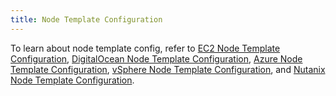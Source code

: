 ```yaml
---
title: Node Template Configuration
---
```


<head>
  <link rel="canonical" href="https://ranchermanager.docs.rancher.com/pages-for-subheaders/node-template-configuration"/>
</head>

To learn about node template config, refer to [EC2 Node Template Configuration](../reference-guides/cluster-configuration/downstream-cluster-configuration/node-template-configuration/amazon-ec2.md), [DigitalOcean Node Template Configuration](../reference-guides/cluster-configuration/downstream-cluster-configuration/node-template-configuration/digitalocean.md), [Azure Node Template Configuration](../reference-guides/cluster-configuration/downstream-cluster-configuration/node-template-configuration/azure.md), [vSphere Node Template Configuration](../reference-guides/cluster-configuration/downstream-cluster-configuration/node-template-configuration/vsphere.md), and [Nutanix Node Template Configuration](../reference-guides/cluster-configuration/downstream-cluster-configuration/node-template-configuration/nutanix.md).
